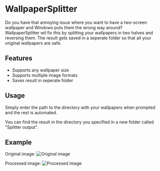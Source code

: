 # WallpaperSplitter
Do you have that annoying issue where you want to have a two-screen wallpaper and Windows puts them the wrong way around? WallpaperSplitter wil fix this by splitting your wallpapers in two halves and reversing them. The result gets saved in a seperate folder so that all your original wallpapers are safe.

## Features
 - Supports any wallpaper size
 - Supports multiple image formats
 - Saves result in seperate folder
 
## Usage
Simply enter the path to the directory with your wallpapers when prompted and the rest is automated.

You can find the result in the directory you specified in a new folder called "Splitter output".

## Example
Original image: 
![Original image](http://i.imgur.com/5TIQrx3.jpg)

Processed image: 
![Processed image](http://i.imgur.com/k6YbTId.jpg)